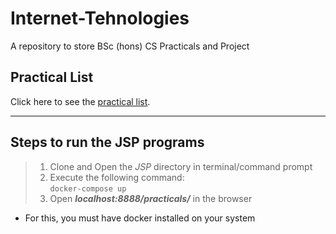 # Internet-Tehnologies
A repository to store BSc (hons) CS Practicals and Project  

## Practical List  
Click here to see the [practical list](./Practical%20List.pdf).  

---

## Steps to run the JSP programs

> 1. Clone and Open the *JSP* directory in terminal/command prompt  
> 2. Execute the following command:  
>       ```docker-compose up```  
> 3. Open __*localhost:8888/practicals/*__ in the browser  

* For this, you must have docker installed on your system  

